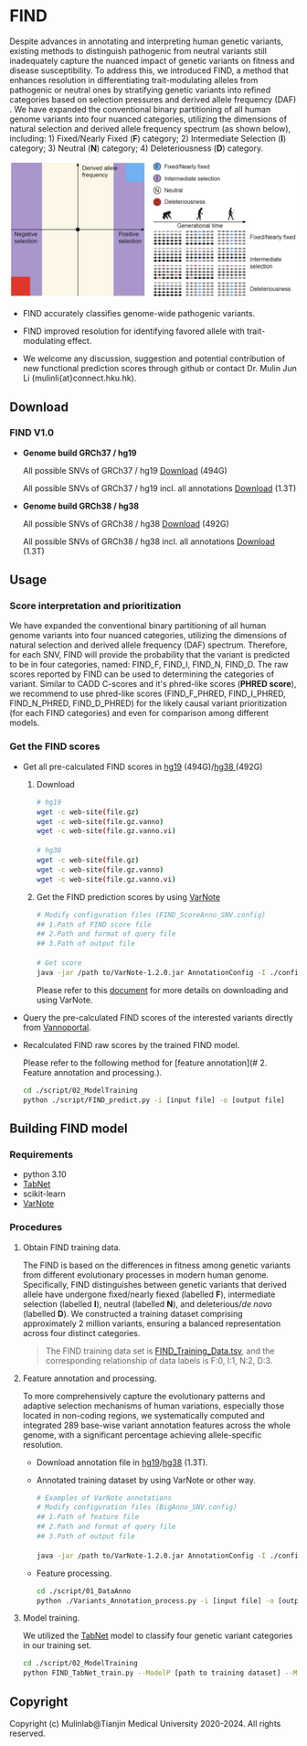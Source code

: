 # FIND

Despite advances in annotating and interpreting human genetic variants, existing methods to distinguish pathogenic from neutral variants still inadequately capture the nuanced impact of genetic variants on fitness and disease susceptibility. To address this, we introduced FIND, a method that enhances resolution in differentiating trait-modulating alleles from pathogenic or neutral ones by stratifying genetic variants into refined categories based on selection pressures and derived allele frequency (DAF) . We have expanded the conventional binary partitioning of all human genome variants into four nuanced categories, utilizing the dimensions of natural selection and derived allele frequency spectrum (as shown below), including: 1) Fixed/Nearly Fixed (**F**) category; 2) Intermediate Selection (**I**) category; 3) Neutral (**N**) category; 4) Deleteriousness (**D**) category.

![image-20240526124047898](./figure/image-20240526124047898.png)

- FIND accurately classifies genome-wide pathogenic variants.

- FIND improved resolution for identifying favored allele with trait-modulating effect.

- We welcome any discussion, suggestion and potential contribution of new functional prediction scores through github or contact Dr. Mulin Jun Li (mulinli{at}connect.hku.hk).

  

## Download

### FIND V1.0

- **Genome build GRCh37 / hg19**

  All possible SNVs of GRCh37 / hg19 [Download]() (494G)

  All possible SNVs of GRCh37 / hg19 incl. all annotations [Download]() (1.3T)

- **Genome build GRCh38 / hg38**

  All possible SNVs of GRCh38 / hg38 [Download]() (492G)

  All possible SNVs of GRCh38 / hg38 incl. all annotations [Download]() (1.3T)



## Usage

### Score interpretation and prioritization

We have expanded the conventional binary partitioning of all human genome variants into four nuanced categories, utilizing the dimensions of natural selection and derived allele frequency (DAF) spectrum. Therefore, for each SNV, FIND will provide the probability that the variant is predicted to be in four categories, named: FIND_F, FIND_I, FIND_N, FIND_D. The raw scores reported by FIND can be used to determining the categories of variant. Similar to CADD C-scores and it's phred-like scores (**PHRED score**), we recommend to use phred-like scores (FIND_F_PHRED, FIND_I_PHRED, FIND_N_PHRED, FIND_D_PHRED) for the likely causal variant prioritization (for each FIND categories) and even for comparison among different models.

### Get the FIND scores

- Get all pre-calculated FIND scores in [hg19]() (494G)/[hg38 ]()(492G)

  1. Download

     ```bash
     # hg19
     wget -c web-site(file.gz)
     wget -c web-site(file.gz.vanno)
     wget -c web-site(file.gz.vanno.vi)
     
     # hg38
     wget -c web-site(file.gz)
     wget -c web-site(file.gz.vanno)
     wget -c web-site(file.gz.vanno.vi)
     ```

  2. Get the FIND prediction scores by using [VarNote](http://www.mulinlab.org/varnote/index.html)

     ```bash
     # Modify configuration files (FIND_ScoreAnno_SNV.config)
     ## 1.Path of FIND score file
     ## 2.Path and format of query file
     ## 3.Path of output file
     
     # Get score
     java -jar /path to/VarNote-1.2.0.jar AnnotationConfig -I ./config/FIND_ScoreAnno_SNV.config
     ```

     Please refer to this [document](http://www.mulinlab.org/varnote/documentaiton.html) for more details on downloading and using VarNote.

- Query the pre-calculated FIND scores of the interested variants directly from [Vannoportal](http://www.mulinlab.org/vportal/index.html).

- Recalculated FIND raw scores by the trained FIND model.

  Please refer to the following method for [feature annotation](# 2. Feature annotation and processing.).

  ```bash
  cd ./script/02_ModelTraining
  python ./script/FIND_predict.py -i [input file] -o [output file]
  ```

## Building FIND model

### Requirements

- python 3.10
- [TabNet](https://github.com/dreamquark-ai/tabnet)
- scikit-learn
- [VarNote](http://www.mulinlab.org/varnote/index.html)

### Procedures

1. Obtain FIND training data.

   The FIND is based on the differences in fitness among genetic variants from different evolutionary processes in modern human genome. Specifically, FIND distinguishes between genetic variants that derived allele have undergone fixed/nearly fiexed (labelled **F**), intermediate selection (labelled **I**), neutral (labelled **N**), and deleterious/*de novo* (labelled **D**). We constructed a training dataset comprising approximately 2 million variants, ensuring a balanced representation across four distinct categories.

   > The FIND training data set is [FIND_Training_Data.tsv](./train_dataset), and the corresponding relationship of data labels is F:0, I:1, N:2, D:3.

2. Feature annotation and processing.

   To more comprehensively capture the evolutionary patterns and adaptive selection mechanisms of human variations, especially those located in non-coding regions, we systematically computed and integrated 289 base-wise variant annotation features across the whole genome, with a significant percentage achieving allele-specific resolution.

   - Download annotation file in [hg19]()/[hg38]() (1.3T).

   - Annotated training dataset by using VarNote or other way.

     ```bash
     # Examples of VarNote annotations
     # Modify configuration files (BigAnno_SNV.config)
     ## 1.Path of feature file
     ## 2.Path and format of query file
     ## 3.Path of output file
     
     java -jar /path to/VarNote-1.2.0.jar AnnotationConfig -I ./config/BigAnno_SNV.config
     ```

   - Feature processing.

     ```bash
     cd ./script/01_DataAnno
     python ./Variants_Annotation_process.py -i [input file] -o [output file]
     ```

3. Model training.

   We utilized the [TabNet](https://github.com/dreamquark-ai/tabnet) model to classify four genetic variant categories in our training set.

   ```bash
   cd ./script/02_ModelTraining
   python FIND_TabNet_train.py --ModelP [path to training dataset] --MoldeF [training dataset file name] --ModelO [path to output model file]
   ```

## Copyright

Copyright (c) Mulinlab@Tianjin Medical University 2020-2024. All rights reserved.
